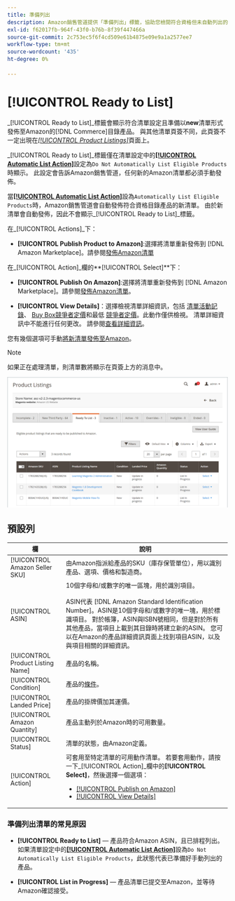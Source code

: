 ```yaml
---
title: 準備列出
description: Amazon銷售管道提供「準備列出」標籤，協助您檢閱符合資格但未自動列出的商務產品。
exl-id: f62017fb-964f-43f0-b76b-8f39f447466a
source-git-commit: 2c753ec5f6f4cd509e61b4875e09e9a1a2577ee7
workflow-type: tm+mt
source-wordcount: '435'
ht-degree: 0%

---
```


# [!UICONTROL Ready to List]

_[!UICONTROL Ready to List]_標籤會顯示符合清單設定且準備以&#x200B;**new**清單形式發佈至Amazon的[!DNL Commerce]目錄產品。 與其他清單頁簽不同，此頁簽不一定出現在[_[!UICONTROL Product Listings]_](./managing-product-listings.md)頁面上。

_[!UICONTROL Ready to List]_標籤僅在清單設定中的[**[!UICONTROL Automatic List Action]**](./product-listing-actions.md)設定為`Do Not Automatically List Eligible Products`時顯示。 此設定會告訴Amazon銷售管道，任何新的Amazon清單都必須手動發佈。

當[**[!UICONTROL Automatic List Action]**](./product-listing-actions.md)設為`Automatically List Eligible Products`時，Amazon銷售管道會自動發佈符合資格目錄產品的新清單。 由於新清單會自動發佈，因此不會顯示&#x200B;_[!UICONTROL Ready to List]_標籤。

在&#x200B;_[!UICONTROL Actions]_下：

- **[!UICONTROL Publish Product to Amazon]**:選擇將清單重新發佈到 [!DNL Amazon Marketplace]。請參閱[發佈Amazon清單](./publish-listings-manually.md)

在&#x200B;_[!UICONTROL Action]_欄的&#x200B;**[!UICONTROL Select]**下：

- **[!UICONTROL Publish On Amazon]**:選擇將清單重新發佈到 [!DNL Amazon Marketplace]。請參閱[發佈Amazon清單](./publish-listings-manually.md)。

- **[!UICONTROL View Details]**：選擇檢視清單詳細資訊，包括 [清單活動記錄](./product-listing-details.md#listing-activity-log)、 [Buy Box競爭者定價](./product-listing-details.md#buy-box-competitor-pricing)和最低 [競爭者定價](./product-listing-details.md#lowest-competitor-pricing)。此動作僅供檢視。 清單詳細資訊中不能進行任何更改。 請參閱[查看詳細資訊](./product-listing-details.md)。

您有幾個選項可手動[將新清單發佈至Amazon](./publish-listings-manually.md)。

>[!NOTE]
>如果正在處理清單，則清單數將顯示在頁簽上方的消息中。

![準備列出](assets/amazon-ready-to-list.png)

## 預設列

| 欄 | 說明 |
|---|---|
| [!UICONTROL Amazon Seller SKU] | 由Amazon指派給產品的SKU（庫存保管單位），用以識別產品、選項、價格和製造商。 |
| [!UICONTROL ASIN] | 10個字母和/或數字的唯一區塊，用於識別項目。<br><br>ASIN代表 [!DNL Amazon Standard Identification Number]。ASIN是10個字母和/或數字的唯一塊，用於標識項目。 對於帳簿，ASIN與ISBN號相同，但是對於所有其他產品，當項目上載到其目錄時將建立新的ASIN。 您可以在Amazon的產品詳細資訊頁面上找到項目ASIN，以及與項目相關的詳細資訊。 |
| [!UICONTROL Product Listing Name] | 產品的名稱。 |
| [!UICONTROL Condition] | 產品的[條件](./product-listing-condition.md)。 |
| [!UICONTROL Landed Price] | 產品的掛牌價加其運價。 |
| [!UICONTROL Amazon Quantity] | 產品主動列於Amazon時的可用數量。 |
| [!UICONTROL Status] | 清單的狀態，由Amazon定義。 |
| [!UICONTROL Action] | 可套用至特定清單的可用動作清單。 若要套用動作，請按一下&#x200B;_[!UICONTROL Action]_欄中的&#x200B;**[!UICONTROL Select]**，然後選擇一個選項：<ul><li>[[!UICONTROL Publish on Amazon]](./publish-listings-manually.md)</li><li>[[!UICONTROL View Details]](./product-listing-details.md)</li></ul> |

### 準備列出清單的常見原因

- **[!UICONTROL Ready to List]**  — 產品符合Amazon ASIN，且已排程列出。如果清單設定中的[**[!UICONTROL Automatic List Action]**](./product-listing-actions.md)設為`Do Not Automatically List Eligible Products`，此狀態代表已準備好手動列出的產品。

- **[!UICONTROL List in Progress]**  — 產品清單已提交至Amazon，並等待Amazon確認接受。
